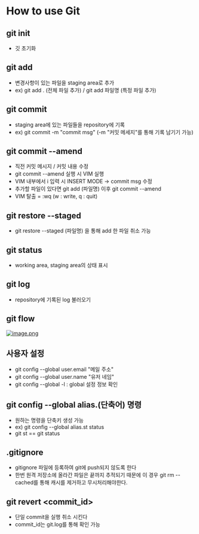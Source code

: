 # How to use Git

## git init
- 깃 초기화

## git add
- 변경사항이 있는 파일을 staging area로 추가
- ex) git add . (전체 파일 추가) / git add 파일명 (특정 파일 추가)

## git commit
- staging area에 있는 파일들을 repository에 기록
- ex) git commit -m "commit msg" (-m "커밋 메세지"를 통해 기록 남기기 가능)

## git commit --amend
- 직전 커밋 메시지 / 커밋 내용 수정
- git commit --amend 실행 시 VIM 실행
- VIM 내부에서 i 입력 시 INSERT MODE -> commit msg 수정
- 추가할 파일이 있다면 git add (파일명) 이후 git commit --amend
- VIM 탈출 = :wq (w : write, q : quit)

## git restore --staged
- git restore --staged (파일명) 을 통해 add 한 파일 취소 가능

## git status
- working area, staging area의 상태 표시

## git log
- repository에 기록된 log 불러오기

## git flow
[![image.png](https://i.postimg.cc/J7gFDGDS/image.png)](https://postimg.cc/Z08HXYLL)

## 사용자 설정
- git config --global user.email "메일 주소"
- git config --global user.name "유저 네임"
- git config --global -l : global 설정 정보 확인

## git config --global alias.(단축어) 명령
- 원하는 명령을 단축키 생성 가능
- ex) git config --global alias.st status
- git st == git status

## .gitignore
- gitignore 파일에 등록하여 git에 push되지 않도록 한다
- 한번 원격 저장소에 올라간 파일은 끝까지 추적되기 때문에 이 경우 git rm --cached를 통해 캐시를 제거하고 무시처리해야한다.

## git revert <commit_id>
- 단일 commit을 실행 취소 시킨다
- commit_id는 git.log를 통해 확인 가능